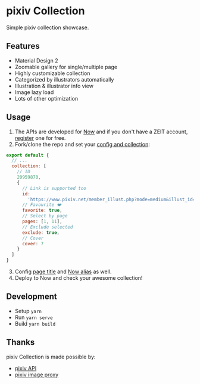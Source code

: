 # pixiv Collection

Simple pixiv collection showcase.

## Features

- Material Design 2
- Zoomable gallery for single/multiple page
- Highly customizable collection
- Categorized by illustrators automatically
- Illustration & illustrator info view
- Image lazy load
- Lots of other optimization

## Usage

1. The APIs are developed for [Now](https://zeit.co/now) and if you don't have a ZEIT account, [register](https://zeit.co/signup) one for free.
2. Fork/clone the repo and set your [config and collection](./config.js):

```js
export default {
  // ...
  collection: [
    // ID
    20959870,
    {
      // Link is supported too
      id:
        'https://www.pixiv.net/member_illust.php?mode=medium&illust_id=20959870',
      // Favourite ❤️
      favorite: true,
      // Select by page
      pages: [1, 11],
      // Exclude selected
      exclude: true,
      // Cover
      cover: 7
    }
  ]
}
```

3. Config [page title](./public/index.html#L5) and [Now alias](./now.json#L25) as well.
4. Deploy to Now and check your awesome collection!

## Development

- Setup `yarn`
- Run `yarn serve`
- Build `yarn build`

## Thanks

pixiv Collection is made possible by:

- [pixiv API](https://api.imjad.cn/pixiv_v2.md)
- [pixiv image proxy](https://pixiv.cat/reverseproxy.html)
